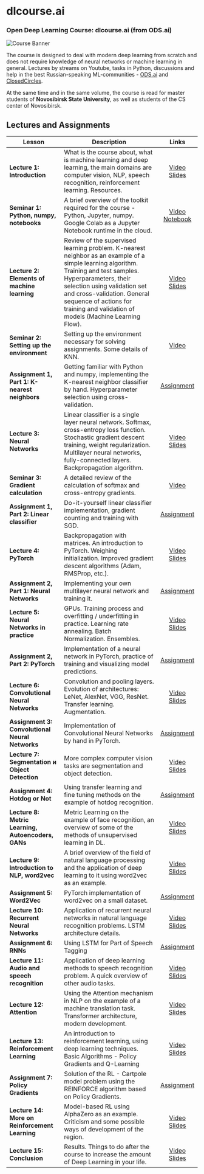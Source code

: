 # dlcourse.ai

### Open Deep Learning Course: dlcourse.ai (from ODS.ai)

![Course Banner](https://dlcourse.ai/assets/images/img_banner.jpg)

The course is designed to deal with modern deep learning from scratch and does not require knowledge of neural networks or machine learning in general. Lectures by streams on Youtube, tasks in Python, discussions and help in the best Russian-speaking ML-communities - [ODS.ai](http://ods.ai/) and [ClosedCircles](http://closedcircles.com/?invite=a5f6bea89716a16054cfbfb3fafa6ed111dff4b8).

At the same time and in the same volume, the course is read for master students of **Novosibirsk State University**, as well as students of the CS center of Novosibirsk.

## Lectures and Assignments
 
| Lesson | Description           | Links  |
|-------------------|-------------|:-----:|
|**Lecture 1: Introduction** | What is the course about, what is machine learning and deep learning, the main domains are computer vision, NLP, speech recognition, reinforcement learning. Resources. | [Video](https://www.youtube.com/watch?v=_q46x0tq2FQ)<br>[Slides](https://www.dropbox.com/s/veif179mw6cdp2v/Lecture%201%20-%20Intro.pptx?dl=0) |
|**Seminar 1: Python, numpy, notebooks** | A brief overview of the toolkit required for the course - Python, Jupyter, numpy. Google Colab as a Jupyter Notebook runtime in the cloud. | [Video](https://www.youtube.com/watch?v=9lPrQEAQSqA) [Notebook](https://colab.research.google.com/drive/1FBdo0TAv5eiWNl909vrcAQeau476rlOK) |
|**Lecture 2: Elements of machine learning** | Review of the supervised learning problem. K-nearest neighbor as an example of a simple learning algorithm. Training and test samples. Hyperparameters, their selection using validation set and cross-validation. General sequence of actions for training and validation of models (Machine Learning Flow). | [Video](https://www.youtube.com/watch?v=1BUuB28FDOc)<br>[Slides](https://www.dropbox.com/s/h1r9iju8i1c1gyp/Lecture%202%20-%20Machine%20Learning%20-%20annotated.pptx?dl=0) |
|**Seminar 2: Setting up the environment** | Setting up the environment necessary for solving assignments. Some details of KNN.| [Video](https://www.youtube.com/watch?v=jnjvku8-zkc)|
|**Assignment 1, Part 1: K-nearest neighbors** | Getting familiar with Python and numpy, implementing the K-nearest neighbor classifier by hand. Hyperparameter selection using cross-validation. | [Assignment](https://github.com/sim0nsays/dlcourse_ai/tree/master/assignments/assignment1)|
|**Lecture 3: Neural Networks** | Linear classifier is a single layer neural network. Softmax, cross-entropy loss function. Stochastic gradient descent training, weight regularization. Multilayer neural networks, fully-connected layers. Backpropagation algorithm. | [Video](https://www.youtube.com/watch?v=kWTC1NvL894)<br>[Slides](https://www.dropbox.com/s/ywn9xoxeyy7250b/Lecture%203%20-%20Neural%20Networks%20-%20annotated.pdf?dl=0) |
|**Seminar 3: Gradient calculation** | A detailed review of the calculation of softmax and cross-entropy gradients.| [Video](https://www.youtube.com/watch?v=bZihskzsSjM)|
|**Assignment 1, Part 2: Linear classifier** | Do-it-yourself linear classifier implementation, gradient counting and training with SGD.| [Assignment](https://github.com/sim0nsays/dlcourse_ai/tree/master/assignments/assignment1)|
|**Lecture 4: PyTorch** | Backpropagation with matrices. An introduction to PyTorch. Weighing initialization. Improved gradient descent algorithms (Adam, RMSProp, etc.). | [Video](https://www.youtube.com/watch?v=tnrbx7V9RbA)<br>[Slides](https://www.dropbox.com/s/bdk2rdjxx4c0cte/Lecture%204%20-%20Framework%20%26%20Details%20-%20annotated.pdf?dl=0) |
|**Assignment 2, Part 1: Neural Networks** | Implementing your own multilayer neural network and training it.| [Assignment](https://github.com/sim0nsays/dlcourse_ai/tree/master/assignments/assignment2)|
|**Lecture 5: Neural Networks in practice** | GPUs. Training process and overfitting / underfitting in practice. Learning rate annealing. Batch Normalization. Ensembles.| [Video](https://www.youtube.com/watch?v=2gIn9cVn9cA)<br>[Slides](https://www.dropbox.com/s/fa047fxlbqcmv96/Lecture%205%20-%20Neural%20Network%20In%20Practice%20-%20annotated.pdf?dl=0)|
|**Assignment 2, Part 2: PyTorch** | Implementation of a neural network in PyTorch, practice of training and visualizing model predictions.| [Assignment](https://github.com/sim0nsays/dlcourse_ai/tree/master/assignments/assignment2)|
|**Lecture 6: Convolutional Neural Networks** | Convolution and pooling layers. Evolution of architectures: LeNet, AlexNet, VGG, ResNet. Transfer learning. Augmentation.| [Video](https://www.youtube.com/watch?v=tOgBz8lFz8Q)<br>[Slides](https://www.dropbox.com/s/k8rtpvlc3xaj65b/Lecture%206%20-%20CNNs%20-%20annotated.pdf?dl=0)|
|**Assignment 3: Convolutional Neural Networks** | Implementation of Convolutional Neural Networks by hand in PyTorch.| [Assignment](https://github.com/sim0nsays/dlcourse_ai/tree/master/assignments/assignment3)|
|**Lecture 7: Segmentation и Object Detection** | More complex computer vision tasks are segmentation and object detection.| [Video](https://www.youtube.com/watch?v=r2KA99ThEH4)<br>[Slides](https://slides.com/vladimiriglovikov/title-texttitle-text-17#/)|
|**Assignment 4: Hotdog or Not** | Using transfer learning and fine tuning methods on the example of hotdog recognition.| [Assignment](https://github.com/sim0nsays/dlcourse_ai/tree/master/assignments/assignment4)|
|**Lecture 8: Metric Learning, Autoencoders, GANs** | Metric Learning on the example of face recognition, an overview of some of the methods of unsupervised learning in DL.| [Video](https://www.youtube.com/watch?v=ajEQ10s8XRg)<br>[Slides](https://www.dropbox.com/s/n25eai8ivlq60bh/Lecture%208%20-%20Metric%20and%20Unsupervised.pdf?dl=0)|
|**Lecture 9: Introduction to NLP, word2vec** | A brief overview of the field of natural language processing and the application of deep learning to it using word2vec as an example.| [Video](https://youtu.be/MBQdMQUZMQM)<br>[Slides](https://www.dropbox.com/s/na7lpz9xhgx8gp1/Lecture%209%20-%20Intro%20to%20NLP%20-%20annotated.pdf?dl=0)|
|**Assignment 5: Word2Vec** | PyTorch implementation of word2vec on a small dataset.| [Assignment](https://github.com/sim0nsays/dlcourse_ai/tree/master/assignments/assignment5)|
|**Lecture 10: Recurrent Neural Networks** | Application of recurrent neural networks in natural language recognition problems. LSTM architecture details.| [Video](https://www.youtube.com/watch?v=tlj-CMibdMI)<br>[Slides](https://www.dropbox.com/s/eafd6z6sr2ajnka/Lecture%2010%20-%20RNNs%20-%20annotated.pdf?dl=0)|
|**Assignment 6: RNNs** | Using LSTM for Part of Speech Tagging| [Assignment](https://github.com/sim0nsays/dlcourse_ai/tree/master/assignments/assignment6)|
|**Lecture 11: Audio and speech recognition** | Application of deep learning methods to speech recognition problem. A quick overview of other audio tasks.| [Video](https://www.youtube.com/watch?v=JpS0LzEWr-4)<br>[Slides](https://www.dropbox.com/s/tv3cv0ihq2l0u9f/Lecture%2011%20-%20Audio%20and%20Speech.pdf?dl=0)|
|**Lecture 12: Attention** | Using the Attention mechanism in NLP on the example of a machine translation task. Transformer architecture, modern development.| [Video](https://www.youtube.com/watch?v=qKL9hWQQQic)<br>[Slides](https://www.dropbox.com/s/1nk66rixz4ets03/Lecture%2012%20-%20Attention%20-%20annotated.pdf?dl=0)|
|**Lecture 13: Reinforcement Learning** | An introduction to reinforcement learning, using deep learning techniques. Basic Algorithms - Policy Gradients and Q-Learning| [Video](https://www.youtube.com/watch?v=_x0ASf9jV9U)<br>[Slides](https://www.dropbox.com/s/txh5ujn4een98t0/Lecture%2013%20-%20Reinforcement%20Learning%20-%20annotated.pdf?dl=0)|
|**Assignment 7: Policy Gradients** | Solution of the RL - Cartpole model problem using the REINFORCE algorithm based on Policy Gradients.| [Assignment](https://github.com/sim0nsays/dlcourse_ai/tree/master/assignments/assignment7)|
|**Lecture 14: More on Reinforcement Learning** | Model-based RL using AlphaZero as an example. Criticism and some possible ways of development of the region.| [Video](https://www.youtube.com/watch?v=aOIK1i1xt_M)<br>[Slides](https://www.dropbox.com/s/gv6pc7v26jw8e8i/Lecture%2014%20-%20More%20RL%20-%20annotated.pdf?dl=0)|
|**Lecture 15: Conclusion** | Results. Things to do after the course to increase the amount of Deep Learning in your life.| [Video](https://www.youtube.com/watch?v=V9TuLKhaDqQ)<br>[Slides](https://www.dropbox.com/s/t14f0eiyxednlpa/Lecture%2015%20-%20Outro%20-%20annotated.pdf?dl=0)|
